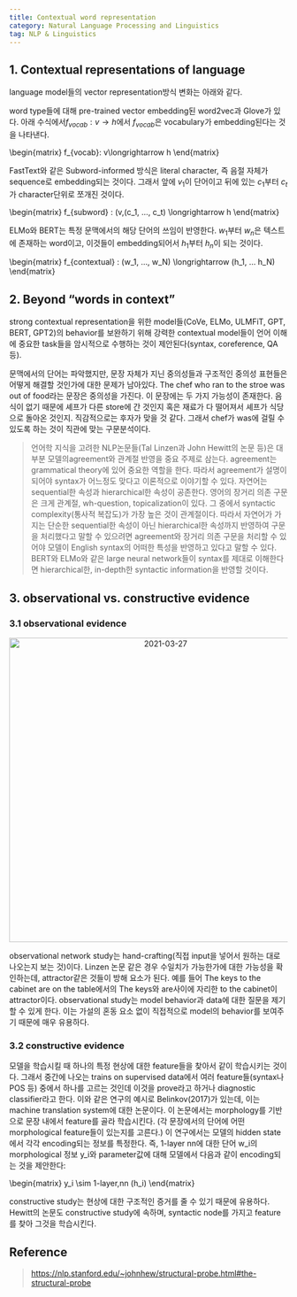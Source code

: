 ```yaml
---
title: Contextual word representation
category: Natural Language Processing and Linguistics
tag: NLP & Linguistics
---
```


## 1. Contextual representations of language

language model들의 vector representation방식 변화는 아래와 같다. 

word type들에 대해 pre-trained vector embedding된 word2vec과 Glove가 있다. 아래 수식에서$f_{vocab} : v\longrightarrow h$에서 $f_{vocab}$은 vocabulary가 embedding된다는 것을 나타낸다.

\begin{matrix}
f_{vocab}: v\longrightarrow h
\end{matrix}

FastText와 같은 Subword-informed 방식은 literal character, 즉 음절 자체가 sequence로 embedding되는 것이다. 그래서 앞에 $v_1$이 단어이고 뒤에 있는 $c_1$부터 $c_t$가 character단위로 쪼개진 것이다.

\begin{matrix}
f_{subword} : (v,(c_1, …, c_t) \longrightarrow h
\end{matrix}

ELMo와 BERT는 특정 문맥에서의 해당 단어의 쓰임이 반영한다. $w_1$부터 $w_n$은 텍스트에 존재하는 word이고, 이것들이 embedding되어서 $h_1$부터 $h_n$이 되는 것이다.

\begin{matrix}
f_{contextual} : (w_1, …, w_N) \longrightarrow (h_1, … h_N)
\end{matrix}

## 2. Beyond “words in context”

strong contextual representation을 위한 model들(CoVe, ELMo, ULMFiT, GPT, BERT, GPT2)의 behavior를 보완하기 위해 강력한 contextual model들이 언어 이해에 중요한 task들을 암시적으로 수행하는 것이 제안된다(syntax, coreference, QA 등).

문맥에서의 단어는 파악했지만, 문장 자체가 지닌 중의성들과 구조적인 중의성 표현들은 어떻게 해결할 것인가에 대한 문제가 남아있다. The chef who ran to the stroe was out of food라는 문장은 중의성을 가진다. 이 문장에는 두 가지 가능성이 존재한다. 음식이 없기 때문에 셰프가 다른 store에 간 것인지 혹은 재료가 다 떨어져서 셰프가 식당으로 돌아온 것인지. 직감적으로는 후자가 맞을 것 같다. 그래서 chef가 was에 걸릴 수 있도록 하는 것이 직관에 맞는 구문분석이다.

> 언어학 지식을 고려한 NLP논문들(Tal Linzen과 John Hewitt의 논문 등)은 대부분 모델의agreement와 관계절 반영을 중요 주제로 삼는다. agreement는 grammatical theory에 있어 중요한 역할을 한다. 따라서 agreement가 설명이 되어야 syntax가 어느정도 맞다고 이론적으로 이야기할 수 있다. 자연어는 sequential한 속성과 hierarchical한 속성이 공존한다. 영어의 장거리 의존 구문은 크게 관계절, wh-question, topicalization이 있다. 그 중에서 syntactic complexity(통사적 복잡도)가 가장 높은 것이 관계절이다. 따라서 자연어가 가지는 단순한 sequential한 속성이 아닌 hierarchical한 속성까지 반영하여 구문을 처리했다고 말할 수 있으려면 agreement와 장거리 의존 구문을 처리할 수 있어야 모델이 English syntax의 어떠한 특성을 반영하고 있다고 말할 수 있다. BERT와 ELMo와 같은 large neural network들이 syntax를 제대로 이해한다면 hierarchical한, in-depth한 syntactic information을 반영할 것이다.

## 3. observational vs. constructive evidence

### 3.1 observational evidence

<center><img width="550" alt="2021-03-27" src="https://user-images.githubusercontent.com/53667002/112973850-b69b1d80-918c-11eb-8c4c-41c5885312db.png"></center>

observational network study는 hand-crafting(직접 input을 넣어서 원하는 대로 나오는지 보는 것)이다. Linzen 논문 같은 경우 수일치가 가능한가에 대한 가능성을 확인하는데, attractor같은 것들이 방해 요소가 된다. 예를 들어 The keys to the cabinet are on the table에서의 The keys와 are사이에 자리한 to the cabinet이 attractor이다. observational study는 model behavior과 data에 대한 질문을 제기할 수 있게 한다. 이는 가설의 혼동 요소 없이 직접적으로 model의 behavior를 보여주기 때문에 매우 유용하다.

### 3.2 constructive evidence 

모델을 학습시킬 때 하나의 특정 현상에 대한 feature들을 찾아서 같이 학습시키는 것이다. 그래서 중간에 나오는 trains on supervised data에서 여러 feature들(syntax나 POS 등) 중에서 하나를 고르는 것인데 이것을 prove라고 하거나 diagnostic classifier라고 한다. 이와 같은 연구의 예시로 Belinkov(2017)가 있는데, 이는 machine translation system에 대한 논문이다. 이 논문에서는 morphology를 기반으로 문장 내에서 feature를 골라 학습시킨다. (각 문장에서의 단어에 어떤 morphological feature들이 있는지를 고른다.) 이 연구에서는 모델의 hidden state에서 각각 encoding되는 정보를 특정한다. 즉, 1-layer nn에 대한 단어 w_i의 morphological 정보 y_i와 parameter값에 대해 모델에서 다음과 같이 encoding되는 것을 제안한다:

\begin{matrix}
y_i \sim 1-layer\,nn (h_i)
\end{matrix}

constructive study는 현상에 대한 구조적인 증거를 줄 수 있기 때문에 유용하다. Hewitt의 논문도 constructive study에 속하며, syntactic node를 가지고 feature를 찾아 그것을 학습시킨다.

## Reference

> https://nlp.stanford.edu/~johnhew/structural-probe.html#the-structural-probe
